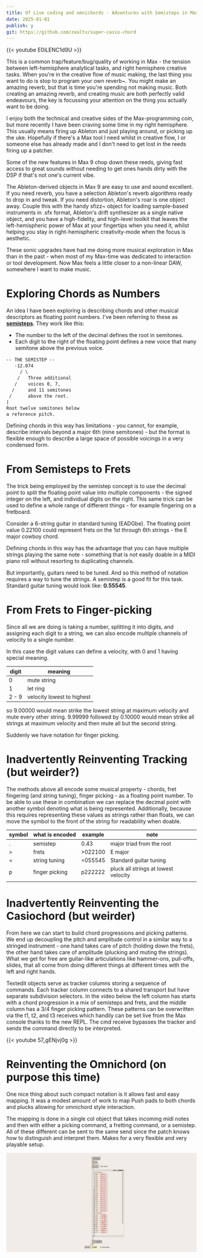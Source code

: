 ```yaml
---
title: Of Live coding and omnichords - Adventures with Semisteps in Max 9
date: 2025-01-01
publish: y
git: https://github.com/zealtv/super-casio-chord
---
```

{{< youtube E0iLENC1d9U >}}

This is a common trap/feature/bug/quality of working in Max - the tension between left-hemisphere analytical tasks, and right hemisphere creative tasks.  When you're in the creative flow of music making, the last thing you want to do is stop to program your own reverb~.  You might make an amazing reverb, but that is time you're spending not making music.  Both creating an amazing reverb, and creating music are both perfectly valid endeavours, the key is focussing your attention on the thing you actually want to be doing.

I enjoy both the technical and creative sides of the Max-programming coin, but more recently I have been craving some time in my right hemisphere.  This usually means firing up Ableton and just playing around, or picking up the uke.  Hopefully if there's a Max tool I need whilst in creative flow, I or someone else has already made and I don't need to get lost in the reeds firing up a patcher.

Some of the new features in Max 9 chop down these reeds, giving fast access to great sounds without needing to get ones hands dirty with the DSP if that's not one's current vibe.

The Ableton-derived objects in Max 9 are easy to use and sound excellent.  If you need reverb, you have a selection Ableton's reverb algorithms ready to drop in and tweak.  If you need distortion, Ableton's roar is one object away.  Couple this with the handy sfizz~ object for loading sample-based instruments in .sfx format, Ableton's drift synthesizer as a single native object, and you have a high-fidelity, and high-level toolkit that leaves the left-hemispheric power of Max at your fingertips when you need it, whilst helping you stay in right-hemispheric creativity-mode when the focus is aesthetic.

These sonic upgrades have had me doing more musical exploration in Max than in the past - when most of my Max-time was dedicated to interaction or tool development.  Now Max feels a little closer to a non-linear DAW, somewhere I want to make music. 

# Exploring Chords as Numbers
An idea I have been exploring is describing chords and other musical descriptors as floating point numbers.  I've been referring to these as **[semisteps](intermals.md)**. They work like this:

- The number to the left of the decimal defines the root in semitones. 
- Each digit to the right of the floating point defines a new voice that many semitone above the previous voice.

```
-- THE SEMISTEP --
   -12.074   
     / \ 
    /   Three additional 
   /    voices 0, 7,
  /     and 11 semitones 
 /      above the root.
|
Root twelve semitones below 
a reference pitch.

```

Defining chords in this way has limitations - you cannot, for example, describe intervals beyond a major 6th (nine semitones) - but the format is flexible enough to describe a large space of possible voicings in a very condensed form.

# From Semisteps to Frets

The trick being employed by the semistep concept is to use the decimal point to split the floating point value into multiple components - the signed integer on the left, and individual digits on the right.  This same trick can be used to define a whole range of different things - for example fingering on a fretboard.

Consider a 6-string guitar in standard tuning (EADGbe).  The floating point value 0.22100 could represent frets on the 1st through 6th strings - the E major cowboy chord.

Defining chords in this way has the advantage that you can have multiple strings playing the same note - something that is not easily doable in a MIDI piano roll without resorting to duplicating channels.

But importantly, guitars need to be tuned. And so this method of notation requires a way to tune the strings.  A semistep is a good fit for this task.  Standard guitar tuning would look like:
**0.55545**.

# From Frets to Finger-picking
Since all we are doing is taking a number, splitting it into digits, and assigning each digit to a string, we can also encode multiple channels of velocity to a single number.

In this case the digit values can define a velocity, with 0 and 1 having special meaning.

| digit | meaning                    |
| ----- | -------------------------- |
| 0     | mute string                |
| 1     | let ring                   | 
| 2 - 9 | velocity lowest to highest |

so 9.00000 would mean strike the lowest string at maximum velocity and mute every other string. 9.99999 followed by 0.10000 would mean strike all strings at maximum velocity and then mute all but the second string.

Suddenly we have notation for finger picking.


# Inadvertently Reinventing Tracking (but weirder?)
The  methods above all encode some musical property - chords, fret fingering (and string tuning), finger picking - as a floating point number.  To be able to use these in combination we can replace the decimal point with another symbol denoting what is being represented.  Additionally, because this requires representing these values as strings rather than floats, we can move the symbol to the front of the string for readability when doable.

| symbol | what is encoded | example | note                                 |
| ------ | --------------- | ------- | ------------------------------------ |
| .      | semistep        | 0.43    | major triad from the root            |
| >      | frets           | >022100 | E major                              |
| =      | string tuning   | =055545 | Standard guitar tuning               |
| p      | finger picking  | p222222 | pluck all strings at lowest velocity |
|        |                 |         |                                      |

# Inadvertently Reinventing the Casiochord (but weirder)
From here we can start to build chord progressions and picking patterns.  We end up decoupling the pitch and amplitude control in a similar way to a stringed instrument - one hand takes care of pitch (holding down the frets), the other hand takes care of amplitude (plucking and muting the strings). What we get for free are guitar-like articulations like hammer-ons, pull-offs, slides, that all come from doing different things at different times with the left and right hands.

Textedit objects serve as tracker columns storing a sequence of commands.  Each tracker column connects to a shared transport but have separate subdivision selectors.  In the video below the left column has starts with a chord progression in a mix of semisteps and frets, and the middle column has a 3/4 finger picking pattern.  These patterns can be overwritten via the t1, t2, and t3 receives which handily can be set live from the Max console thanks to the new REPL.  The cmd receive bypasses the tracker and sends the command directly to be interpreted.

{{< youtube 57_gENjvj0g >}}

# Reinventing the Omnichord (on purpose this time)

One nice thing about such compact notation is it allows fast and easy mapping.  It was a modest amount of work to map Push pads to both chords and plucks allowing for omnichord style interaction.  

The mapping is done in a single col object that takes incoming midi notes and then with either a picking command, a fretting command, or a semistep.  All of these different can be sent to the same send since the patch knows how to distinguish and interpret them.  Makes for a very flexible and very playable setup.

![the mapping scheme for the push omnichord](../files/omnichord-coll-mapping.png)

